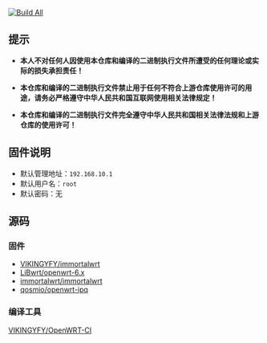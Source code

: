 [![Build All](https://github.com/chingjyu/self-use-iwrt/actions/workflows/build-all.yml/badge.svg)](https://github.com/chingjyu/self-use-iwrt/actions/workflows/build-all.yml)

## 提示

- **本人不对任何人因使用本仓库和编译的二进制执行文件所遭受的任何理论或实际的损失承担责任！**

- **本仓库和编译的二进制执行文件禁止用于任何不符合上游仓库使用许可的用途，请务必严格遵守中华人民共和国互联网使用相关法律规定！**

- **本仓库和编译的二进制执行文件完全遵守中华人民共和国相关法律法规和上游仓库的使用许可！**

## 固件说明

- 默认管理地址：`192.168.10.1`
- 默认用户名：`root`
- 默认密码：无

## 源码

### 固件

- [VIKINGYFY/immortalwrt](https://github.com/VIKINGYFY/immortalwrt)
- [LiBwrt/openwrt-6.x](https://github.com/LiBwrt/openwrt-6.x)
- [immortalwrt/immortalwrt](https://github.com/immortalwrt/immortalwrt)
- [qosmio/openwrt-ipq](https://github.com/qosmio/openwrt-ipq)

### 编译工具

[VIKINGYFY/OpenWRT-CI](https://github.com/VIKINGYFY/openwrt-ci)


